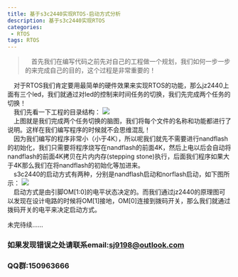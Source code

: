 ```yaml
---
title: 基于s3c2440实现RTOS-启动方式分析
description: 基于s3c2440实现RTOS
categories:
 - RTOS
tags: RTOS
---
```

>&emsp;首先我们在编写代码之前先对自己的工程做一个规划，我们如何一步一步的来完成自己的目的，这个过程是非常重要的！
  
&emsp;对于RTOS我们肯定要用最简单的硬件效果来实现RTOS的功能，那么jz2440上面有三个led，我们就通过对led的控制来时间任务的切换，我们先完成两个任务的切换！  
&emsp;我们先看一下工程的目录结构：
![](https://i.imgur.com/UWQJib4.png)  
&emsp;上图就是我们完成两个任务切换的脑图，我们将每个文件的名称和功能都进行了说明。这样在我们编写程序的时候就不会思维混乱！  
&emsp;因为我们编写的程序非常小（小于4K），所以呢我们就先不需要进行nandflash的初始化，我们只需要将程序烧写在nandflash的前面4K，然后上电以后会自动将nandflash的前面4K拷贝在片内内存(stepping stone)执行，后面我们程序如果大于4K那么我们在将nandflash的初始化等加进来。  
&emsp;s3c2440的启动方式有两种，分别是nandflash启动和norflash启动，如下图所示：
![](https://i.imgur.com/FUKGIrs.png)  
&emsp;启动方式是由引脚OM[1:0]的电平状态决定的。而我们通过jz2440的原理图可以发现在设计电路的时候将OM[1]接地，OM[0]连接到拨码开关，那么我们就通过拨码开关的电平来决定启动方式。




未完待续......

### 如果发现错误之处请联系email:sj9198@outlook.com
### QQ群:150963666